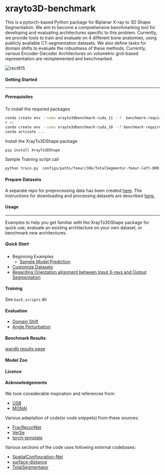 # xrayto3D-benchmark
This is a pytorch-based Python package for Biplanar X-ray to 3D Shape Segmentation. We aim to become a comprehensive benchmarking tool for developing and evaluating architectures
specific to this problem. Currently, we provide tools to train and evaluate on 4 different bone anatomies, using publicly available CT-segmentation datasets. We also define tasks
for domain shifts to evaluate the robustness of these methods. Currently, various Encoder-Decoder Architectures on volumetric grid-based representation are reimplemented and benchmarked.


![rect815](https://user-images.githubusercontent.com/10219364/236453347-e67933be-b096-4d94-a138-f26bcf11f997.png)

#### Getting Started
---
##### Prerequisites
To install the required packages
```bash
conda create env --name xrayto3dbenchmark-cuda_11 --f  benchmark-requirements-cuda_11.yaml
# or
conda create env --name xrayto3dbenchmark-cuda_10 --f benchmark-requirements-cuda_10.yaml
conda activate ...
```
Install the XrayTo3DShape package
```bash
pip install XrayTo3DShape  
```
Sample Training script call
```sh
python train.py  configs/paths/femur/30k/TotalSegmentor-femur-left-DRR-30k_train+val.csv configs/paths/femur/30k/TotalSegmentor-femur-left-DRR-30k_test.csv --gpu 0 --tags model-compare --size 128 --batch_size 4 --accelerator gpu --res 1.0 --model_name MultiScale2DPermuteConcat --epochs -1 --loss DiceLoss  --lr 0.002 --steps 4000 --dropout
```

#### Prepare Datasets
A separate repo for preprocessing data has been created [here](https://github.com/naamiinepal/XrayTo3DPreprocess). The instructions for downloading and processing datasets are described [here.](https://github.com/naamiinepal/XrayTo3DPreprocess/blob/main/workflow/readme.md)

#### Usage
---
Examples to help you get familiar with the XrayTo3DShape package for quick use, evaluate an existing architecture on your own dataset, or benchmark new architectures.

##### Quick Start
- Beginning Examples
  - [Sample Model Prediction](docs/sample_evaluation.ipynb)
- [Customize Datasets](docs/dataset.md)
- [Regarding Orientation alignment between Input X-rays and Output Segmentation](docs/orientation.md)

#### Training
See `bash_scripts` dir

#### Evaluation
- [Domain Shift](docs/Domain_Shift_Evaluation.md)
- [Angle Perturbation](docs/Angle_Perturbation_evaluation.md)
#### Benchmark Results
[wandb results page](https://wandb.ai/msrepo/2d-3d-benchmark)

#### Model Zoo

#### Licence

#### Acknowledgements
We took considerable inspiration and references from:
- [USB](https://github.com/microsoft/Semi-supervised-learning)
- [MONAI](github.com/project-MONAI/MONAI)

Various adaptation of code(or code snippets) from these sources:
- [FracReconNet](https://github.com/DanupongBu/FracReconNet)
- [VerSe](https://github.com/anjany/verse)
- [torch-template](https://github.com/shagunsodhani/torch-template)

Various sections of the code uses following external codebases:
- [SpatialConfiguration-Net](https://github.com/christianpayer/MedicalDataAugmentationTool-VerSe)
- [surface-distance](https://github.com/deepmind/surface-distance)
- [TotalSegmentator](https://github.com/wasserth/TotalSegmentator)
